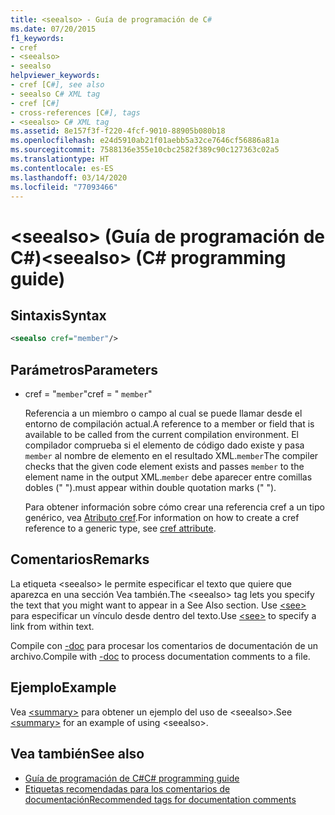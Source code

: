 ```yaml
---
title: <seealso> - Guía de programación de C#
ms.date: 07/20/2015
f1_keywords:
- cref
- <seealso>
- seealso
helpviewer_keywords:
- cref [C#], see also
- seealso C# XML tag
- cref [C#]
- cross-references [C#], tags
- <seealso> C# XML tag
ms.assetid: 8e157f3f-f220-4fcf-9010-88905b080b18
ms.openlocfilehash: e24d5910ab21f01aebb5a32ce7646cf56886a81a
ms.sourcegitcommit: 7588136e355e10cbc2582f389c90c127363c02a5
ms.translationtype: HT
ms.contentlocale: es-ES
ms.lasthandoff: 03/14/2020
ms.locfileid: "77093466"
---
```

# <a name="seealso-c-programming-guide"></a><span data-ttu-id="4314b-102">\<seealso> (Guía de programación de C#)</span><span class="sxs-lookup"><span data-stu-id="4314b-102">\<seealso> (C# programming guide)</span></span>

## <a name="syntax"></a><span data-ttu-id="4314b-103">Sintaxis</span><span class="sxs-lookup"><span data-stu-id="4314b-103">Syntax</span></span>

```xml
<seealso cref="member"/>
```

## <a name="parameters"></a><span data-ttu-id="4314b-104">Parámetros</span><span class="sxs-lookup"><span data-stu-id="4314b-104">Parameters</span></span>

- <span data-ttu-id="4314b-105">cref = "`member`"</span><span class="sxs-lookup"><span data-stu-id="4314b-105">cref = " `member`"</span></span>

  <span data-ttu-id="4314b-106">Referencia a un miembro o campo al cual se puede llamar desde el entorno de compilación actual.</span><span class="sxs-lookup"><span data-stu-id="4314b-106">A reference to a member or field that is available to be called from the current compilation environment.</span></span> <span data-ttu-id="4314b-107">El compilador comprueba si el elemento de código dado existe y pasa `member` al nombre de elemento en el resultado XML.`member`</span><span class="sxs-lookup"><span data-stu-id="4314b-107">The compiler checks that the given code element exists and passes `member` to the element name in the output XML.`member`</span></span> <span data-ttu-id="4314b-108">debe aparecer entre comillas dobles (" ").</span><span class="sxs-lookup"><span data-stu-id="4314b-108">must appear within double quotation marks (" ").</span></span>

  <span data-ttu-id="4314b-109">Para obtener información sobre cómo crear una referencia cref a un tipo genérico, vea [Atributo cref](./cref-attribute.md).</span><span class="sxs-lookup"><span data-stu-id="4314b-109">For information on how to create a cref reference to a generic type, see [cref attribute](./cref-attribute.md).</span></span>

## <a name="remarks"></a><span data-ttu-id="4314b-110">Comentarios</span><span class="sxs-lookup"><span data-stu-id="4314b-110">Remarks</span></span>

<span data-ttu-id="4314b-111">La etiqueta \<seealso> le permite especificar el texto que quiere que aparezca en una sección Vea también.</span><span class="sxs-lookup"><span data-stu-id="4314b-111">The \<seealso> tag lets you specify the text that you might want to appear in a See Also section.</span></span> <span data-ttu-id="4314b-112">Use [\<see>](./see.md) para especificar un vínculo desde dentro del texto.</span><span class="sxs-lookup"><span data-stu-id="4314b-112">Use [\<see>](./see.md) to specify a link from within text.</span></span>

<span data-ttu-id="4314b-113">Compile con [-doc](../../language-reference/compiler-options/doc-compiler-option.md) para procesar los comentarios de documentación de un archivo.</span><span class="sxs-lookup"><span data-stu-id="4314b-113">Compile with [-doc](../../language-reference/compiler-options/doc-compiler-option.md) to process documentation comments to a file.</span></span>

## <a name="example"></a><span data-ttu-id="4314b-114">Ejemplo</span><span class="sxs-lookup"><span data-stu-id="4314b-114">Example</span></span>

<span data-ttu-id="4314b-115">Vea [\<summary>](./summary.md) para obtener un ejemplo del uso de \<seealso>.</span><span class="sxs-lookup"><span data-stu-id="4314b-115">See [\<summary>](./summary.md) for an example of using \<seealso>.</span></span>

## <a name="see-also"></a><span data-ttu-id="4314b-116">Vea también</span><span class="sxs-lookup"><span data-stu-id="4314b-116">See also</span></span>

- [<span data-ttu-id="4314b-117">Guía de programación de C#</span><span class="sxs-lookup"><span data-stu-id="4314b-117">C# programming guide</span></span>](../index.md)
- [<span data-ttu-id="4314b-118">Etiquetas recomendadas para los comentarios de documentación</span><span class="sxs-lookup"><span data-stu-id="4314b-118">Recommended tags for documentation comments</span></span>](./recommended-tags-for-documentation-comments.md)
